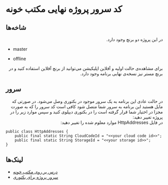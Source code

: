 
# کد سرور پروژه نهایی مکتب خونه

## شاخه‌ها
<div dir="rtl">
در این پروژه دو برنچ وجود دارد.
</div>

* master

* offline

<div dir="rtl">
برای مشاهده‌ی حالت اولیه و آفلاین اپلیکیشن می‌توانید از برنچ آفلاین استفاده کنید و در برنچ مستر نیز نسخه‌ی نهایی برنامه وجود دارد.
</div>

## سرور
<div dir="rtl">
در حالت عادی این برنامه به یک سرور موجود در بکتوری وصل می‌شود. در صورتی که مایل هستید این برنامه به سرور شما متصل شود کافی است کد سرور را که به صورت مجزا در اختیار شما قرار گرفته است را در بکتوری دیپلوی کنید و سپس موارد زیر را در پروژه تغییر دهید:
</div>
<div dir="rtl">
در فایل HttpAddresses موارد معلوم شده را تغییر دهید:
</div>

```
public class HttpAddresses {
    public final static String CloudCodeId = "<<your cloud code id>>";
    public final static String StorageId = "<<your storage id>>";
}
```

## لینک‌ها

* [درس بر روی مکتب خونه](https://plus.maktabkhooneh.org/course/2/chapters/#info)
* [سرور پروژه برای بکتوری](https://github.com/hphamid/maktabkhooneh-instagram-server)

